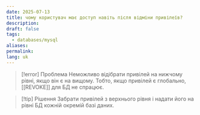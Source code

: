 ```yaml
---
date: 2025-07-13
title: чому користувач має доступ навіть після відміни привілеїв?
description: 
draft: false
tags:
  - databases/mysql
aliases: 
permalink: 
lang: uk
---
```


> [!error] Проблема
> Неможливо відібрати привілей на нижчому рівні, якщо він є на вищому. Тобто, якщо привілей є глобально, [[REVOKE]] для БД не спрацює.

> [!tip] Рішення
> Забрати привілей з верхнього рівня і надати його на рівні БД кожній окремій базі даних.